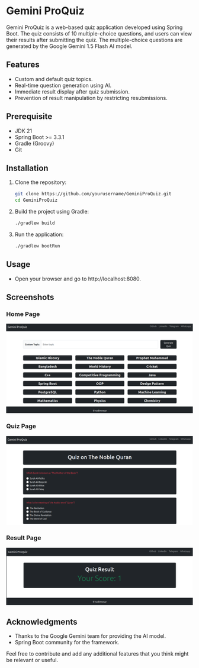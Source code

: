# Gemini ProQuiz

Gemini ProQuiz is a web-based quiz application developed using Spring Boot. The quiz consists of 10 multiple-choice
questions, and users can view their results after submitting the quiz. The multiple-choice questions are generated by
the Google Gemini 1.5 Flash AI model.

## Features

- Custom and default quiz topics.
- Real-time question generation using AI.
- Immediate result display after quiz submission.
- Prevention of result manipulation by restricting resubmissions.

## Prerequisite

- JDK 21
- Spring Boot >= 3.3.1
- Gradle (Groovy)
- Git

## Installation

1. Clone the repository:
   ```bash
   git clone https://github.com/yourusername/GeminiProQuiz.git
   cd GeminiProQuiz
   ```
2. Build the project using Gradle:
   ```bash
   ./gradlew build
   ```
3. Run the application:
   ```bash
   ./gradlew bootRun
   ```

## Usage

- Open your browser and go to http://localhost:8080.

## Screenshots

### Home Page

<img src="/src/main/resources/static/img/home.png" alt="home page">

### Quiz Page

<img src="/src/main/resources/static/img/quiz.png" alt="quiz page">

### Result Page

<img src="/src/main/resources/static/img/result.png" alt="result page">

## Acknowledgments

- Thanks to the Google Gemini team for providing the AI model.
- Spring Boot community for the framework.

Feel free to contribute and add any additional features that you think might be relevant or useful.